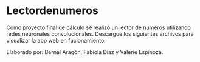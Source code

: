 # Lectordenumeros
Como proyecto final de cálculo se realizó un lector de números utilizando redes neuronales convolucionales.
Descargue los siguientes archivos para visualizar la app web en fucionamiento.


Elaborado por: Bernal Aragón, Fabiola Díaz y Valerie Espinoza.
